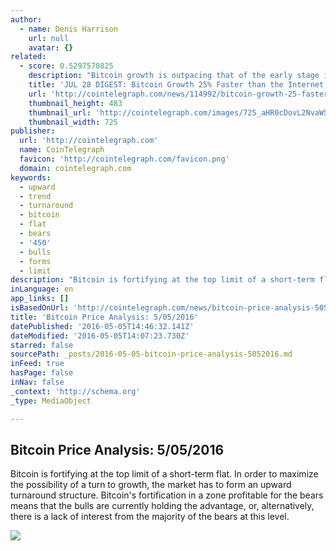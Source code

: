 ```yaml
---
author:
  - name: Denis Harrison
    url: null
    avatar: {}
related:
  - score: 0.5297570825
    description: "Bitcoin growth is outpacing that of the early stage internet by almost 25%; an Estonian Angel List service will utilize Bitcoin's blockchain to secure its marketplace, and more top stories for July 28. In terms of investment, Bitcoin growth is outpacing that of the early stage internet by almost 25%, according to the latest figures compiled by IB Times UK."
    title: 'JUL 28 DIGEST: Bitcoin Growth 25% Faster than the Internet in 90s; Estonian Angel List Service Secures Marketplace with BTC Blockchain'
    url: 'http://cointelegraph.com/news/114992/bitcoin-growth-25-faster-than-the-internet-in-90s-estonian-angel-list-service-secures-marketplace-with-btc-blockchain'
    thumbnail_height: 483
    thumbnail_url: 'http://cointelegraph.com/images/725_aHR0cDovL2NvaW50ZWxlZ3JhcGguY29tL3N0b3JhZ2UvdXBsb2Fkcy92aWV3Lzk5MTkyNTk1NTE2YTJkMjFlYzE5NmJlZDM2MjYyNDQ1LnBuZw==.jpg'
    thumbnail_width: 725
publisher:
  url: 'http://cointelegraph.com'
  name: CoinTelegraph
  favicon: 'http://cointelegraph.com/favicon.png'
  domain: cointelegraph.com
keywords:
  - upward
  - trend
  - turnaround
  - bitcoin
  - flat
  - bears
  - '450'
  - bulls
  - forms
  - limit
description: "Bitcoin is fortifying at the top limit of a short-term flat. In order to maximize the possibility of a turn to growth, the market has to form an upward turnaround structure. Bitcoin's fortification in a zone profitable for the bears means that the bulls are currently holding the advantage, or, alternatively, there is a lack of interest from the majority of the bears at this level."
inLanguage: en
app_links: []
isBasedOnUrl: 'http://cointelegraph.com/news/bitcoin-price-analysis-5052016'
title: 'Bitcoin Price Analysis: 5/05/2016'
datePublished: '2016-05-05T14:46:32.141Z'
dateModified: '2016-05-05T14:07:23.730Z'
starred: false
sourcePath: _posts/2016-05-05-bitcoin-price-analysis-5052016.md
inFeed: true
hasPage: false
inNav: false
_context: 'http://schema.org'
_type: MediaObject

---
```

<article style=""><h1>Bitcoin Price Analysis: 5/05/2016</h1><p>Bitcoin is fortifying at the top limit of a short-term flat. In order to maximize the possibility of a turn to growth, the market has to form an upward turnaround structure. Bitcoin's fortification in a zone profitable for the bears means that the bulls are currently holding the advantage, or, alternatively, there is a lack of interest from the majority of the bears at this level.</p><img src="https://lh5.googleusercontent.com/7GsnP7Unwi7sdLzWRfN-Z_whIzSHlhy5X5q01l9AkffoabMa1KVQGCnrj3Niy4j9HDUClNm9jy-ciErD1_XxnzHaMWe0SGw-f1OPzE4r44n14T7sbhSwbGT-sk-Qhnlf894ROgl7" /></article>